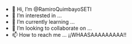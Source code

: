 - 👋 Hi, I’m @RamiroQuimbayoSETI
- 👀 I’m interested in ...
- 🌱 I’m currently learning ...
- 💞️ I’m looking to collaborate on ...
- 📫 How to reach me ...
¡¡WHAASAAAAAAAAA!!
<!---
RamiroQuimbayoSETI/RamiroQuimbayoSETI is a ✨ special ✨ repository because its `README.md` (this file) appears on your GitHub profile.
You can click the Preview link to take a look at your changes.
--->
